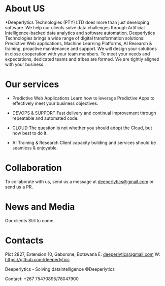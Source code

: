 # About US 
*Deeperlytics Technologies (PTY) LTD  does more than just developing software. We help our clients solve
data challenges through Artificial Intelligence-backed data analytics and software automation. Deeperlytics
Technologies brings a wide range of digital transformation solutions: Predictive Web applications, Machine
Learning Platforms, AI Research & training, proactive maintenance and support. We will design your
solutions in close cooperation with your team members. To meet your needs and expectations, dedicated
teams and tribes are formed. We are tightly aligned with your business.


# Our services
* Predictive Web Applications
Learn how to leverage Predictive Apps to
effectively meet your business objectives.

* DEVOPS & SUPPORT
Fast delivery and continual improvement
through repeatable and automated code.

* CLOUD
The question is not whether you should
adopt the Cloud, but how best to do it.

* AI Training & Research
Client capacity building and services should
be seamless & enjoyable.

# Collaboration
To collaborate with us, send us a message at deeperlytics@gmail.com or send us a PR.

# News and Media
Our clients
Still to come

# Contacts
Plot 2827, Extension 10, Gaborone, Botswana
E: deeperlytics@gmail.com
W: https://github.com/deeperlytics

Deeperlytics - Solving dataintelligence
©Deeperlytics

Contact: +267 75470895/78047900
